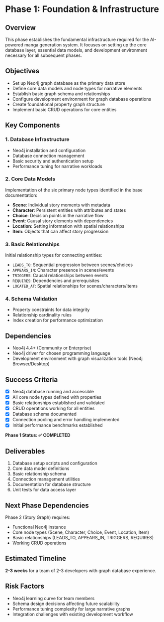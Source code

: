# Phase 1: Foundation & Infrastructure

## Overview

This phase establishes the fundamental infrastructure required for the AI-powered manga generation system. It focuses on setting up the core database layer, essential data models, and development environment necessary for all subsequent phases.

## Objectives

- Set up Neo4j graph database as the primary data store
- Define core data models and node types for narrative elements
- Establish basic graph schema and relationships
- Configure development environment for graph database operations
- Create foundational property graph structure
- Implement basic CRUD operations for core entities

## Key Components

### 1. Database Infrastructure
- Neo4j installation and configuration
- Database connection management
- Basic security and authentication setup
- Performance tuning for narrative workloads

### 2. Core Data Models
Implementation of the six primary node types identified in the base documentation:
- **Scene**: Individual story moments with metadata
- **Character**: Persistent entities with attributes and states
- **Choice**: Decision points in the narrative flow
- **Event**: Causal story elements with dependencies
- **Location**: Setting information with spatial relationships
- **Item**: Objects that can affect story progression

### 3. Basic Relationships
Initial relationship types for connecting entities:
- `LEADS_TO`: Sequential progression between scenes/choices
- `APPEARS_IN`: Character presence in scenes/events
- `TRIGGERS`: Causal relationships between events
- `REQUIRES`: Dependencies and prerequisites
- `LOCATED_AT`: Spatial relationships for scenes/characters/items

### 4. Schema Validation
- Property constraints for data integrity
- Relationship cardinality rules
- Index creation for performance optimization

## Dependencies

- Neo4j 4.4+ (Community or Enterprise)
- Neo4j driver for chosen programming language
- Development environment with graph visualization tools (Neo4j Browser/Desktop)

## Success Criteria

- [x] Neo4j database running and accessible
- [x] All core node types defined with properties
- [x] Basic relationships established and validated
- [x] CRUD operations working for all entities
- [x] Database schema documented
- [x] Connection pooling and error handling implemented
- [x] Initial performance benchmarks established

**Phase 1 Status: ✅ COMPLETED**

## Deliverables

1. Database setup scripts and configuration
2. Core data model definitions
3. Basic relationship schema
4. Connection management utilities
5. Documentation for database structure
6. Unit tests for data access layer

## Next Phase Dependencies

Phase 2 (Story Graph) requires:
- Functional Neo4j instance
- Core node types (Scene, Character, Choice, Event, Location, Item)
- Basic relationships (LEADS_TO, APPEARS_IN, TRIGGERS, REQUIRES)
- Working CRUD operations

## Estimated Timeline

**2-3 weeks** for a team of 2-3 developers with graph database experience.

## Risk Factors

- Neo4j learning curve for team members
- Schema design decisions affecting future scalability
- Performance tuning complexity for large narrative graphs
- Integration challenges with existing development workflow